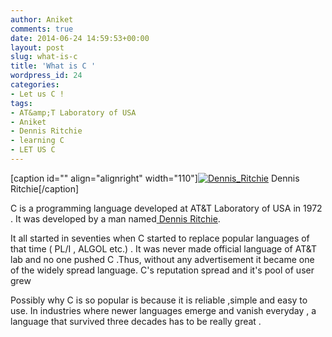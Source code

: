```yaml
---
author: Aniket
comments: true
date: 2014-06-24 14:59:53+00:00
layout: post
slug: what-is-c
title: 'What is C '
wordpress_id: 24
categories:
- Let us C !
tags:
- AT&amp;T Laboratory of USA
- Aniket
- Dennis Ritchie
- learning C
- LET US C
---
```


[caption id="" align="alignright" width="110"][![Dennis_Ritchie](http://t2.gstatic.com/images?q=tbn:ANd9GcSCTB9I_TXEV13gQvNR7JL2Cf3M0slUIuOLMUQ-640i9RvkcvxX)](http://en.wikipedia.org/wiki/Dennis_Ritchie) Dennis Ritchie[/caption]

C is a programming language developed at AT&T Laboratory of USA in 1972 . It was developed by a man named[ Dennis Ritchie](http://en.wikipedia.org/wiki/Dennis_Ritchie).

It all started in seventies when C started to replace popular languages of that time ( PL/I , ALGOL etc.) . It was never made official language of AT&T lab and no one pushed C .Thus, without any advertisement it became one of the widely spread language. C's reputation spread and it's pool of user grew

Possibly why C is so popular is because it is reliable ,simple and easy to use. In industries where newer languages emerge and vanish everyday , a language that survived three decades has to be really great .




